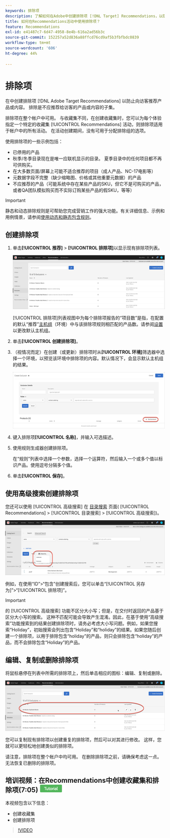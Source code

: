 ```yaml
---
keywords: 排除项
description: 了解如何在Adobe中创建排除项 [!DNL Target] Recommendations，以防止向访客推荐产品或内容。
title: 如何在Recommendations活动中使用排除项？
feature: Recommendations
exl-id: e41487c7-6d47-4958-8e4b-616a2ad56b3c
source-git-commit: 152257a52d836a88ffcd76cd9af5b3fbfbdc0839
workflow-type: tm+mt
source-wordcount: '606'
ht-degree: 44%

---
```


# 排除项

在中创建排除项 [!DNL Adobe Target Recommendations] 以防止向访客推荐产品或内容。 排除是不应推荐给访客的产品或内容的子集。

排除项在整个帐户中可用。 与收藏集不同，在创建收藏集时，您可以为每个体验指定一个特定的收藏集 [!UICONTROL Recommendations] 活动，则排除项适用于帐户中的所有活动。 在活动创建期间，没有可用于分配排除组的选项。

使用排除项的一些示例包括：

* 已停用的产品
* 秋季/冬季目录现在是唯一应联机显示的目录。 夏季目录中的任何项目都不再可供购买。
* 在大多数页面/屏幕上可能不适合推荐的项目（成人产品、NC-17电影等）
* 元数据字段不完整（缺少缩略图、价格或其他重要元数据）的产品
* 不应推荐的产品（可能系统中存在某些产品的SKU，但它不是可购买的产品，或者QA团队模拟购买而不实际订购某些产品的假SKU，等等）

>[!IMPORTANT]
>
>静态和动态排除规则是可帮助您完成营销工作的强大功能。有关详细信息、示例和用例情景，请参阅[使用动态和静态包含规则](/help/main/c-recommendations/c-algorithms/use-dynamic-and-static-inclusion-rules.md#concept_4CB5C0FA705D4E449BD0B37B3D987F9F)。

## 创建排除项

1. 单击&#x200B;**[!UICONTROL 推荐]** > **[!UICONTROL 排除项]**&#x200B;以显示现有排除项列表。

   ![](assets/exclusions_list.png)

   [!UICONTROL 排除项]列表视图中为每个排除项报告的“项目数”是指，在配置的默认“推荐”[主机组](/help/main/administrating-target/hosts.md)（环境）中与该排除项规则相匹配的产品数。请参阅[设置](/help/main/c-recommendations/plan-implement.md#concept_C1E1E2351413468692D6C21145EF0B84)以更改默认主机组。

1. 单击&#x200B;**[!UICONTROL 创建排除项]**。

1. （视情况而定）在创建（或更新）排除项时从&#x200B;**[!UICONTROL 环境]**&#x200B;筛选器中选择一个环境，以预览该环境中排除项的内容。默认情况下，会显示默认主机组的结果。

   ![创建排除项](/help/main/c-recommendations/c-products/assets/CreateExclusion.png)

1. 键入排除项&#x200B;**[!UICONTROL 名称]**，并输入可选描述。

1. 使用规则生成器创建排除项。

   在“规则”列表中选择一个参数，选择一个运算符，然后输入一个或多个值以标识产品。使用逗号分隔多个值。

1. 单击&#x200B;**[!UICONTROL 保存]**。

## 使用高级搜索创建排除项

您还可以使用 [!UICONTROL 高级搜索] 在 [目录搜索](/help/main/c-recommendations/c-products/catalog-search.md#save-as) 页面( [!UICONTROL Recommendations] > [!UICONTROL 目录搜索] > [!UICONTROL 高级搜索])。

![另存为对话框](/help/main/c-recommendations/c-products/assets/save-as.png)

例如，在使用“ID”>“包含”创建搜索后，您可以单击“[!UICONTROL 另存为]”>“[!UICONTROL 排除项]”。

>[!IMPORTANT]
>
>的 [!UICONTROL 高级搜索] 功能不区分大小写；但是，在交付时返回的产品基于区分大小写的搜索。 这种不匹配可能会导致产生混淆。因此，在基于使用“高级搜索”功能搜索到的结果创建排除项时，请务必考虑大小写问题。例如，如果您搜索“Holiday”，初始搜索会列出包含“Holiday”和“holiday”的结果。如果您随后创建一个排除项，以用于排除包含“holiday”的产品，则只会排除包含“holiday”的产品，而不会排除包含“Holiday”的产品。

## 编辑、复制或删除排除项

将鼠标悬停在列表中所需的排除项上，然后单击相应的图标：编辑、复制或删除。

![将鼠标悬停在排除项的图标上](/help/main/c-recommendations/c-products/assets/hover-exclusions.png)

您可以复制现有排除项以创建重复的排除项，然后可以对其进行修改。 这样，您就可以更轻松地创建类似的排除项。

请注意，排除项在整个帐户中均可用。 在删除排除项之前，请确保考虑这一点。 无法恢复已删除的排除项。

## 培训视频：在Recommendations中创建收藏集和排除项(7:05) ![教程徽章](/help/main/assets/tutorial.png)

本视频包含以下信息：

* 创建收藏集
* 创建排除项

>[!VIDEO](https://video.tv.adobe.com/v/27689)

